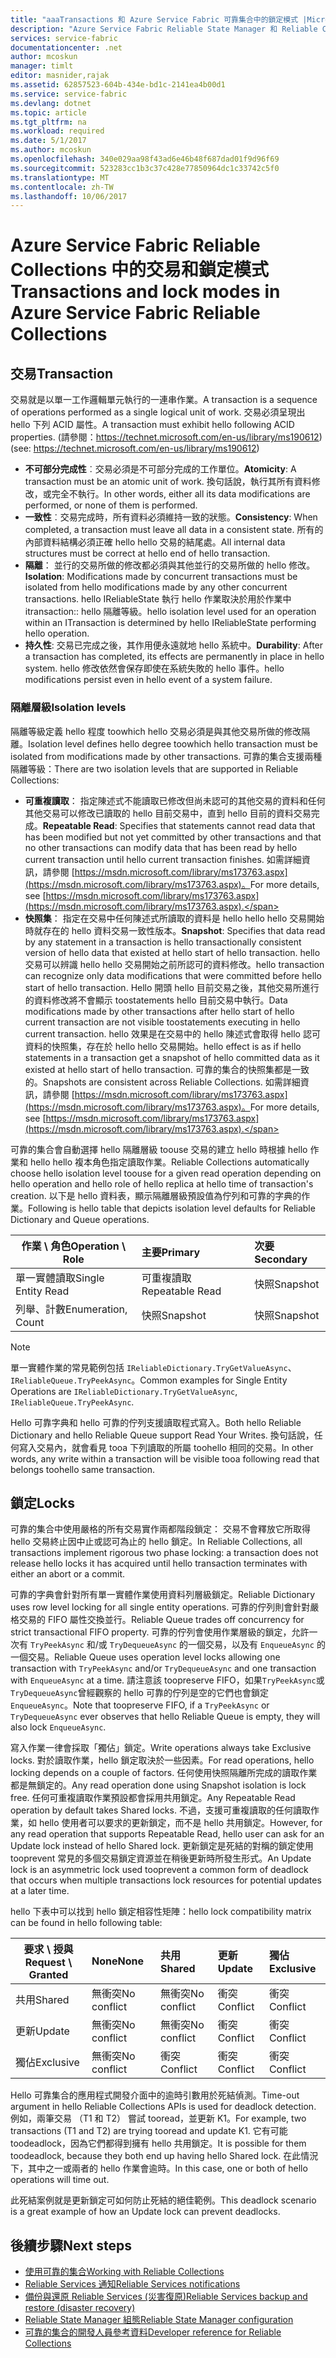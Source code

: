 ```yaml
---
title: "aaaTransactions 和 Azure Service Fabric 可靠集合中的鎖定模式 |Microsoft 文件"
description: "Azure Service Fabric Reliable State Manager 和 Reliable Collections 交易和鎖定。"
services: service-fabric
documentationcenter: .net
author: mcoskun
manager: timlt
editor: masnider,rajak
ms.assetid: 62857523-604b-434e-bd1c-2141ea4b00d1
ms.service: service-fabric
ms.devlang: dotnet
ms.topic: article
ms.tgt_pltfrm: na
ms.workload: required
ms.date: 5/1/2017
ms.author: mcoskun
ms.openlocfilehash: 340e029aa98f43ad6e46b48f687dad01f9d96f69
ms.sourcegitcommit: 523283cc1b3c37c428e77850964dc1c33742c5f0
ms.translationtype: MT
ms.contentlocale: zh-TW
ms.lasthandoff: 10/06/2017
---
```

# <a name="transactions-and-lock-modes-in-azure-service-fabric-reliable-collections"></a><span data-ttu-id="3fdf3-103">Azure Service Fabric Reliable Collections 中的交易和鎖定模式</span><span class="sxs-lookup"><span data-stu-id="3fdf3-103">Transactions and lock modes in Azure Service Fabric Reliable Collections</span></span>

## <a name="transaction"></a><span data-ttu-id="3fdf3-104">交易</span><span class="sxs-lookup"><span data-stu-id="3fdf3-104">Transaction</span></span>
<span data-ttu-id="3fdf3-105">交易就是以單一工作邏輯單元執行的一連串作業。</span><span class="sxs-lookup"><span data-stu-id="3fdf3-105">A transaction is a sequence of operations performed as a single logical unit of work.</span></span>
<span data-ttu-id="3fdf3-106">交易必須呈現出 hello 下列 ACID 屬性。</span><span class="sxs-lookup"><span data-stu-id="3fdf3-106">A transaction must exhibit hello following ACID properties.</span></span> <span data-ttu-id="3fdf3-107">(請參閱：https://technet.microsoft.com/en-us/library/ms190612)</span><span class="sxs-lookup"><span data-stu-id="3fdf3-107">(see: https://technet.microsoft.com/en-us/library/ms190612)</span></span>
* <span data-ttu-id="3fdf3-108">**不可部分完成性**︰交易必須是不可部分完成的工作單位。</span><span class="sxs-lookup"><span data-stu-id="3fdf3-108">**Atomicity**: A transaction must be an atomic unit of work.</span></span> <span data-ttu-id="3fdf3-109">換句話說，執行其所有資料修改，或完全不執行。</span><span class="sxs-lookup"><span data-stu-id="3fdf3-109">In other words, either all its data modifications are performed, or none of them is performed.</span></span>
* <span data-ttu-id="3fdf3-110">**一致性**︰交易完成時，所有資料必須維持一致的狀態。</span><span class="sxs-lookup"><span data-stu-id="3fdf3-110">**Consistency**: When completed, a transaction must leave all data in a consistent state.</span></span> <span data-ttu-id="3fdf3-111">所有的內部資料結構必須正確 hello hello 交易的結尾處。</span><span class="sxs-lookup"><span data-stu-id="3fdf3-111">All internal data structures must be correct at hello end of hello transaction.</span></span>
* <span data-ttu-id="3fdf3-112">**隔離**： 並行的交易所做的修改都必須與其他並行的交易所做的 hello 修改。</span><span class="sxs-lookup"><span data-stu-id="3fdf3-112">**Isolation**: Modifications made by concurrent transactions must be isolated from hello modifications made by any other concurrent transactions.</span></span> <span data-ttu-id="3fdf3-113">hello IReliableState 執行 hello 作業取決於用於作業中 itransaction:: hello 隔離等級。</span><span class="sxs-lookup"><span data-stu-id="3fdf3-113">hello isolation level used for an operation within an ITransaction is determined by hello IReliableState performing hello operation.</span></span>
* <span data-ttu-id="3fdf3-114">**持久性**: 交易已完成之後，其作用便永遠就地 hello 系統中。</span><span class="sxs-lookup"><span data-stu-id="3fdf3-114">**Durability**: After a transaction has completed, its effects are permanently in place in hello system.</span></span> <span data-ttu-id="3fdf3-115">hello 修改依然會保存即使在系統失敗的 hello 事件。</span><span class="sxs-lookup"><span data-stu-id="3fdf3-115">hello modifications persist even in hello event of a system failure.</span></span>

### <a name="isolation-levels"></a><span data-ttu-id="3fdf3-116">隔離層級</span><span class="sxs-lookup"><span data-stu-id="3fdf3-116">Isolation levels</span></span>
<span data-ttu-id="3fdf3-117">隔離等級定義 hello 程度 toowhich hello 交易必須是與其他交易所做的修改隔離。</span><span class="sxs-lookup"><span data-stu-id="3fdf3-117">Isolation level defines hello degree toowhich hello transaction must be isolated from modifications made by other transactions.</span></span>
<span data-ttu-id="3fdf3-118">可靠的集合支援兩種隔離等級：</span><span class="sxs-lookup"><span data-stu-id="3fdf3-118">There are two isolation levels that are supported in Reliable Collections:</span></span>

* <span data-ttu-id="3fdf3-119">**可重複讀取**： 指定陳述式不能讀取已修改但尚未認可的其他交易的資料和任何其他交易可以修改已讀取的 hello 目前交易中，直到 hello 目前的資料交易完成。</span><span class="sxs-lookup"><span data-stu-id="3fdf3-119">**Repeatable Read**: Specifies that statements cannot read data that has been modified but not yet committed by other transactions and that no other transactions can modify data that has been read by hello current transaction until hello current transaction finishes.</span></span> <span data-ttu-id="3fdf3-120">如需詳細資訊，請參閱 [https://msdn.microsoft.com/library/ms173763.aspx](https://msdn.microsoft.com/library/ms173763.aspx)。</span><span class="sxs-lookup"><span data-stu-id="3fdf3-120">For more details, see [https://msdn.microsoft.com/library/ms173763.aspx](https://msdn.microsoft.com/library/ms173763.aspx).</span></span>
* <span data-ttu-id="3fdf3-121">**快照集**： 指定在交易中任何陳述式所讀取的資料是 hello hello hello 交易開始時就存在的 hello 資料交易一致性版本。</span><span class="sxs-lookup"><span data-stu-id="3fdf3-121">**Snapshot**: Specifies that data read by any statement in a transaction is hello transactionally consistent version of hello data that existed at hello start of hello transaction.</span></span>
  <span data-ttu-id="3fdf3-122">hello 交易可以辨識 hello hello 交易開始之前所認可的資料修改。</span><span class="sxs-lookup"><span data-stu-id="3fdf3-122">hello transaction can recognize only data modifications that were committed before hello start of hello transaction.</span></span>
  <span data-ttu-id="3fdf3-123">Hello 開頭 hello 目前交易之後，其他交易所進行的資料修改將不會顯示 toostatements hello 目前交易中執行。</span><span class="sxs-lookup"><span data-stu-id="3fdf3-123">Data modifications made by other transactions after hello start of hello current transaction are not visible toostatements executing in hello current transaction.</span></span>
  <span data-ttu-id="3fdf3-124">hello 效果是在交易中的 hello 陳述式會取得 hello 認可資料的快照集，存在於 hello hello 交易開始。</span><span class="sxs-lookup"><span data-stu-id="3fdf3-124">hello effect is as if hello statements in a transaction get a snapshot of hello committed data as it existed at hello start of hello transaction.</span></span>
  <span data-ttu-id="3fdf3-125">可靠的集合的快照集都是一致的。</span><span class="sxs-lookup"><span data-stu-id="3fdf3-125">Snapshots are consistent across Reliable Collections.</span></span>
  <span data-ttu-id="3fdf3-126">如需詳細資訊，請參閱 [https://msdn.microsoft.com/library/ms173763.aspx](https://msdn.microsoft.com/library/ms173763.aspx)。</span><span class="sxs-lookup"><span data-stu-id="3fdf3-126">For more details, see [https://msdn.microsoft.com/library/ms173763.aspx](https://msdn.microsoft.com/library/ms173763.aspx).</span></span>

<span data-ttu-id="3fdf3-127">可靠的集合會自動選擇 hello 隔離層級 toouse 交易的建立 hello 時根據 hello 作業和 hello hello 複本角色指定讀取作業。</span><span class="sxs-lookup"><span data-stu-id="3fdf3-127">Reliable Collections automatically choose hello isolation level toouse for a given read operation depending on hello operation and hello role of hello replica at hello time of transaction's creation.</span></span>
<span data-ttu-id="3fdf3-128">以下是 hello 資料表，顯示隔離層級預設值為佇列和可靠的字典的作業。</span><span class="sxs-lookup"><span data-stu-id="3fdf3-128">Following is hello table that depicts isolation level defaults for Reliable Dictionary and Queue operations.</span></span>

| <span data-ttu-id="3fdf3-129">作業 \ 角色</span><span class="sxs-lookup"><span data-stu-id="3fdf3-129">Operation \ Role</span></span> | <span data-ttu-id="3fdf3-130">主要</span><span class="sxs-lookup"><span data-stu-id="3fdf3-130">Primary</span></span> | <span data-ttu-id="3fdf3-131">次要</span><span class="sxs-lookup"><span data-stu-id="3fdf3-131">Secondary</span></span> |
| --- |:--- |:--- |
| <span data-ttu-id="3fdf3-132">單一實體讀取</span><span class="sxs-lookup"><span data-stu-id="3fdf3-132">Single Entity Read</span></span> |<span data-ttu-id="3fdf3-133">可重複讀取</span><span class="sxs-lookup"><span data-stu-id="3fdf3-133">Repeatable Read</span></span> |<span data-ttu-id="3fdf3-134">快照</span><span class="sxs-lookup"><span data-stu-id="3fdf3-134">Snapshot</span></span> |
| <span data-ttu-id="3fdf3-135">列舉、計數</span><span class="sxs-lookup"><span data-stu-id="3fdf3-135">Enumeration, Count</span></span> |<span data-ttu-id="3fdf3-136">快照</span><span class="sxs-lookup"><span data-stu-id="3fdf3-136">Snapshot</span></span> |<span data-ttu-id="3fdf3-137">快照</span><span class="sxs-lookup"><span data-stu-id="3fdf3-137">Snapshot</span></span> |

> [!NOTE]
> <span data-ttu-id="3fdf3-138">單一實體作業的常見範例包括 `IReliableDictionary.TryGetValueAsync`、`IReliableQueue.TryPeekAsync`。</span><span class="sxs-lookup"><span data-stu-id="3fdf3-138">Common examples for Single Entity Operations are `IReliableDictionary.TryGetValueAsync`, `IReliableQueue.TryPeekAsync`.</span></span>
> 

<span data-ttu-id="3fdf3-139">Hello 可靠字典和 hello 可靠的佇列支援讀取程式寫入。</span><span class="sxs-lookup"><span data-stu-id="3fdf3-139">Both hello Reliable Dictionary and hello Reliable Queue support Read Your Writes.</span></span>
<span data-ttu-id="3fdf3-140">換句話說，任何寫入交易內，就會看見 tooa 下列讀取的所屬 toohello 相同的交易。</span><span class="sxs-lookup"><span data-stu-id="3fdf3-140">In other words, any write within a transaction will be visible tooa following read that belongs toohello same transaction.</span></span>

## <a name="locks"></a><span data-ttu-id="3fdf3-141">鎖定</span><span class="sxs-lookup"><span data-stu-id="3fdf3-141">Locks</span></span>
<span data-ttu-id="3fdf3-142">可靠的集合中使用嚴格的所有交易實作兩都階段鎖定： 交易不會釋放它所取得 hello 交易終止因中止或認可為止的 hello 鎖定。</span><span class="sxs-lookup"><span data-stu-id="3fdf3-142">In Reliable Collections, all transactions implement rigorous two phase locking: a transaction does not release hello locks it has acquired until hello transaction terminates with either an abort or a commit.</span></span>

<span data-ttu-id="3fdf3-143">可靠的字典會針對所有單一實體作業使用資料列層級鎖定。</span><span class="sxs-lookup"><span data-stu-id="3fdf3-143">Reliable Dictionary uses row level locking for all single entity operations.</span></span>
<span data-ttu-id="3fdf3-144">可靠的佇列則會針對嚴格交易的 FIFO 屬性交換並行。</span><span class="sxs-lookup"><span data-stu-id="3fdf3-144">Reliable Queue trades off concurrency for strict transactional FIFO property.</span></span>
<span data-ttu-id="3fdf3-145">可靠的佇列會使用作業層級的鎖定，允許一次有 `TryPeekAsync` 和/或 `TryDequeueAsync` 的一個交易，以及有 `EnqueueAsync` 的一個交易。</span><span class="sxs-lookup"><span data-stu-id="3fdf3-145">Reliable Queue uses operation level locks allowing one transaction with `TryPeekAsync` and/or `TryDequeueAsync` and one transaction with `EnqueueAsync` at a time.</span></span>
<span data-ttu-id="3fdf3-146">請注意該 toopreserve FIFO，如果`TryPeekAsync`或`TryDequeueAsync`曾經觀察的 hello 可靠的佇列是空的它們也會鎖定`EnqueueAsync`。</span><span class="sxs-lookup"><span data-stu-id="3fdf3-146">Note that toopreserve FIFO, if a `TryPeekAsync` or `TryDequeueAsync` ever observes that hello Reliable Queue is empty, they will also lock `EnqueueAsync`.</span></span>

<span data-ttu-id="3fdf3-147">寫入作業一律會採取「獨佔」鎖定。</span><span class="sxs-lookup"><span data-stu-id="3fdf3-147">Write operations always take Exclusive locks.</span></span>
<span data-ttu-id="3fdf3-148">對於讀取作業，hello 鎖定取決於一些因素。</span><span class="sxs-lookup"><span data-stu-id="3fdf3-148">For read operations, hello locking depends on a couple of factors.</span></span>
<span data-ttu-id="3fdf3-149">任何使用快照隔離所完成的讀取作業都是無鎖定的。</span><span class="sxs-lookup"><span data-stu-id="3fdf3-149">Any read operation done using Snapshot isolation is lock free.</span></span>
<span data-ttu-id="3fdf3-150">任何可重複讀取作業預設都會採用共用鎖定。</span><span class="sxs-lookup"><span data-stu-id="3fdf3-150">Any Repeatable Read operation by default takes Shared locks.</span></span>
<span data-ttu-id="3fdf3-151">不過，支援可重複讀取的任何讀取作業，如 hello 使用者可以要求的更新鎖定，而不是 hello 共用鎖定。</span><span class="sxs-lookup"><span data-stu-id="3fdf3-151">However, for any read operation that supports Repeatable Read, hello user can ask for an Update lock instead of hello Shared lock.</span></span>
<span data-ttu-id="3fdf3-152">更新鎖定是死結的對稱的鎖定使用 tooprevent 常見的多個交易鎖定資源並在稍後更新時所發生形式。</span><span class="sxs-lookup"><span data-stu-id="3fdf3-152">An Update lock is an asymmetric lock used tooprevent a common form of deadlock that occurs when multiple transactions lock resources for potential updates at a later time.</span></span>

<span data-ttu-id="3fdf3-153">hello 下表中可以找到 hello 鎖定相容性矩陣：</span><span class="sxs-lookup"><span data-stu-id="3fdf3-153">hello lock compatibility matrix can be found in hello following table:</span></span>

| <span data-ttu-id="3fdf3-154">要求 \ 授與</span><span class="sxs-lookup"><span data-stu-id="3fdf3-154">Request \ Granted</span></span> | <span data-ttu-id="3fdf3-155">None</span><span class="sxs-lookup"><span data-stu-id="3fdf3-155">None</span></span> | <span data-ttu-id="3fdf3-156">共用</span><span class="sxs-lookup"><span data-stu-id="3fdf3-156">Shared</span></span> | <span data-ttu-id="3fdf3-157">更新</span><span class="sxs-lookup"><span data-stu-id="3fdf3-157">Update</span></span> | <span data-ttu-id="3fdf3-158">獨佔</span><span class="sxs-lookup"><span data-stu-id="3fdf3-158">Exclusive</span></span> |
| --- |:--- |:--- |:--- |:--- |
| <span data-ttu-id="3fdf3-159">共用</span><span class="sxs-lookup"><span data-stu-id="3fdf3-159">Shared</span></span> |<span data-ttu-id="3fdf3-160">無衝突</span><span class="sxs-lookup"><span data-stu-id="3fdf3-160">No conflict</span></span> |<span data-ttu-id="3fdf3-161">無衝突</span><span class="sxs-lookup"><span data-stu-id="3fdf3-161">No conflict</span></span> |<span data-ttu-id="3fdf3-162">衝突</span><span class="sxs-lookup"><span data-stu-id="3fdf3-162">Conflict</span></span> |<span data-ttu-id="3fdf3-163">衝突</span><span class="sxs-lookup"><span data-stu-id="3fdf3-163">Conflict</span></span> |
| <span data-ttu-id="3fdf3-164">更新</span><span class="sxs-lookup"><span data-stu-id="3fdf3-164">Update</span></span> |<span data-ttu-id="3fdf3-165">無衝突</span><span class="sxs-lookup"><span data-stu-id="3fdf3-165">No conflict</span></span> |<span data-ttu-id="3fdf3-166">無衝突</span><span class="sxs-lookup"><span data-stu-id="3fdf3-166">No conflict</span></span> |<span data-ttu-id="3fdf3-167">衝突</span><span class="sxs-lookup"><span data-stu-id="3fdf3-167">Conflict</span></span> |<span data-ttu-id="3fdf3-168">衝突</span><span class="sxs-lookup"><span data-stu-id="3fdf3-168">Conflict</span></span> |
| <span data-ttu-id="3fdf3-169">獨佔</span><span class="sxs-lookup"><span data-stu-id="3fdf3-169">Exclusive</span></span> |<span data-ttu-id="3fdf3-170">無衝突</span><span class="sxs-lookup"><span data-stu-id="3fdf3-170">No conflict</span></span> |<span data-ttu-id="3fdf3-171">衝突</span><span class="sxs-lookup"><span data-stu-id="3fdf3-171">Conflict</span></span> |<span data-ttu-id="3fdf3-172">衝突</span><span class="sxs-lookup"><span data-stu-id="3fdf3-172">Conflict</span></span> |<span data-ttu-id="3fdf3-173">衝突</span><span class="sxs-lookup"><span data-stu-id="3fdf3-173">Conflict</span></span> |

<span data-ttu-id="3fdf3-174">Hello 可靠集合的應用程式開發介面中的逾時引數用於死結偵測。</span><span class="sxs-lookup"><span data-stu-id="3fdf3-174">Time-out argument in hello Reliable Collections APIs is used for deadlock detection.</span></span>
<span data-ttu-id="3fdf3-175">例如，兩筆交易 （T1 和 T2） 嘗試 tooread，並更新 K1。</span><span class="sxs-lookup"><span data-stu-id="3fdf3-175">For example, two transactions (T1 and T2) are trying tooread and update K1.</span></span>
<span data-ttu-id="3fdf3-176">它有可能 toodeadlock，因為它們都得到擁有 hello 共用鎖定。</span><span class="sxs-lookup"><span data-stu-id="3fdf3-176">It is possible for them toodeadlock, because they both end up having hello Shared lock.</span></span>
<span data-ttu-id="3fdf3-177">在此情況下，其中之一或兩者的 hello 作業會逾時。</span><span class="sxs-lookup"><span data-stu-id="3fdf3-177">In this case, one or both of hello operations will time out.</span></span>

<span data-ttu-id="3fdf3-178">此死結案例就是更新鎖定可如何防止死結的絕佳範例。</span><span class="sxs-lookup"><span data-stu-id="3fdf3-178">This deadlock scenario is a great example of how an Update lock can prevent deadlocks.</span></span>

## <a name="next-steps"></a><span data-ttu-id="3fdf3-179">後續步驟</span><span class="sxs-lookup"><span data-stu-id="3fdf3-179">Next steps</span></span>
* [<span data-ttu-id="3fdf3-180">使用可靠的集合</span><span class="sxs-lookup"><span data-stu-id="3fdf3-180">Working with Reliable Collections</span></span>](service-fabric-work-with-reliable-collections.md)
* [<span data-ttu-id="3fdf3-181">Reliable Services 通知</span><span class="sxs-lookup"><span data-stu-id="3fdf3-181">Reliable Services notifications</span></span>](service-fabric-reliable-services-notifications.md)
* [<span data-ttu-id="3fdf3-182">備份與還原 Reliable Services (災害復原)</span><span class="sxs-lookup"><span data-stu-id="3fdf3-182">Reliable Services backup and restore (disaster recovery)</span></span>](service-fabric-reliable-services-backup-restore.md)
* [<span data-ttu-id="3fdf3-183">Reliable State Manager 組態</span><span class="sxs-lookup"><span data-stu-id="3fdf3-183">Reliable State Manager configuration</span></span>](service-fabric-reliable-services-configuration.md)
* [<span data-ttu-id="3fdf3-184">可靠的集合的開發人員參考資料</span><span class="sxs-lookup"><span data-stu-id="3fdf3-184">Developer reference for Reliable Collections</span></span>](https://msdn.microsoft.com/library/azure/microsoft.servicefabric.data.collections.aspx)

